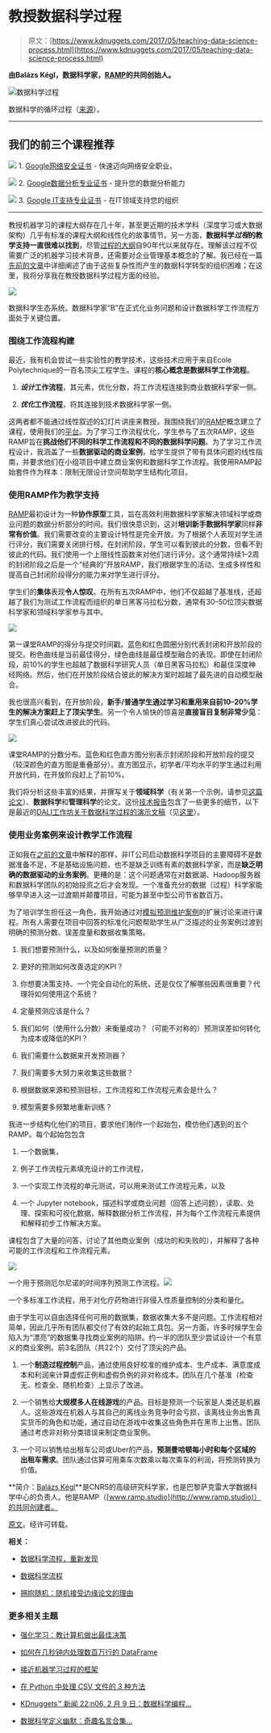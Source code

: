 # 教授数据科学过程

> 原文：[https://www.kdnuggets.com/2017/05/teaching-data-science-process.html](https://www.kdnuggets.com/2017/05/teaching-data-science-process.html)

**由Balázs Kégl，数据科学家，[RAMP](http://www.ramp.studio/)的共同创始人。**

![数据科学过程](../Images/4871576dd62a701e0510df601a020e12.png)

数据科学的循环过程（[来源](http://datascience.ibm.com/blog/finding-the-user-in-data-science/)）。

* * *

## 我们的前三个课程推荐

![](../Images/0244c01ba9267c002ef39d4907e0b8fb.png) 1\. [Google网络安全证书](https://www.kdnuggets.com/google-cybersecurity) - 快速迈向网络安全职业。

![](../Images/e225c49c3c91745821c8c0368bf04711.png) 2\. [Google数据分析专业证书](https://www.kdnuggets.com/google-data-analytics) - 提升您的数据分析能力

![](../Images/0244c01ba9267c002ef39d4907e0b8fb.png) 3\. [Google IT支持专业证书](https://www.kdnuggets.com/google-itsupport) - 在IT领域支持您的组织

* * *

教授机器学习的课程大纲存在几十年，甚至更近期的技术学科（深度学习或大数据架构）几乎有标准的课程大纲和线性化的故事情节。另一方面，**数据科学*过程*的教学支持一直很难以找到**，尽管[过程的大纲](https://en.wikipedia.org/wiki/Cross_Industry_Standard_Process_for_Data_Mining)自90年代以来就存在。理解该过程不仅需要广泛的机器学习技术背景，还需要对企业管理基本概念的了解。我已经在一篇[先前的文章](https://medium.com/@balazskegl/the-data-science-ecosystem-industrial-edition-938582427466)中详细阐述了由于这些复杂性而产生的数据科学转型的组织困难；在这里，我将分享我在教授数据科学过程方面的经验。

![](../Images/4166bcb58ae05583aa34c948eeb526b9.png)

数据科学生态系统。数据科学家“B”在正式化业务问题和设计数据科学工作流程方面处于关键位置。

### 围绕工作流程构建

最近，我有机会尝试一些实验性的教学技术，这些技术应用于来自Ecole Polytechnique的一百名顶尖工程学生。课程的**核心概念是数据科学工作流程**。

1.  ***设计*工作流程**，其元素，优化分数，将工作流程连接到商业数据科学家一侧。

1.  ***优化*工作流程**，将其连接到技术数据科学家一侧。

这两者都不能通过线性叙述的幻灯片讲座来教授。我围绕我们的[RAMP](https://drive.google.com/file/d/0BzwKr6zuOkdRNmQ0Q3djMTBzY2s/view?usp=sharing)概念建立了课程，使用我们的[平台](http://www.ramp.studio/)。为了学习工作流程优化，学生参与了五次RAMP，这些RAMP旨在**挑战他们不同的科学工作流程和不同的数据科学问题**。为了学习工作流程设计，我涵盖了一些**数据驱动的商业案例**，给学生提供了带有具体问题的线性指南，并要求他们在小组项目中建立商业案例和数据科学工作流程。我使用RAMP起始套件作为样本：限制无限设计空间帮助学生结构化项目。

### 使用RAMP作为教学支持

[RAMP](https://drive.google.com/file/d/0BzwKr6zuOkdRNmQ0Q3djMTBzY2s/view)最初设计为一种**协作原型**工具，旨在高效利用数据科学家解决领域科学或商业问题的数据分析部分的时间。我们很快意识到，这对**培训新手数据科学家**同样**非常有价值**。我们需要改变的主要设计特性是完全开放。为了根据个人表现对学生进行评分，我们需要关闭排行榜。在封闭阶段，学生可以看到彼此的分数，但看不到彼此的代码。我们使用一个上限线性函数来对他们进行评分。这个通常持续1–2周的封闭阶段之后是一个“经典的”开放RAMP，我们根据学生的活动、生成多样性和提高自己封闭阶段得分的能力来对学生进行评分。

学生们的**集体**表现**令人惊叹**。在所有五次RAMP中，他们不仅超越了基准线，还超越了我们为测试工作流程而组织的单日黑客马拉松分数，通常有30–50位顶尖数据科学家和领域科学家参与其中。

![](../Images/a47430cd5d15c426e59eecbac5003e4d.png)

第一课堂RAMP的得分与提交时间戳。蓝色和红色圆圈分别代表封闭和开放阶段的提交。粉色曲线是当前最佳得分，绿色曲线是最佳模型融合的表现。即使在封闭阶段，前10%的学生也超越了数据科学研究人员（单日黑客马拉松）和最佳深度神经网络。然后，他们在开放阶段结合彼此的解决方案时超越了最先进的自动模型融合。

我也很高兴看到，在开放阶段，**新手/普通学生通过学习和重用来自前10–20%学生的解决方案赶上了顶尖学生**。另一个令人愉快的惊喜是**直接盲目复制非常少见**：学生们真心尝试改进彼此的代码。

![](../Images/2829c1d383e911ee972f54ff9ccaadc6.png)

课堂RAMP的分数分布。蓝色和红色直方图分别表示封闭阶段和开放阶段的提交（较深颜色的直方图是重叠部分）。直方图显示，初学者/平均水平的学生通过利用开放代码，在开放阶段赶上了前10%。

我们将分析这些丰富的结果，并撰写关于**领域科学**（有关第一个示例，请参见[这篇论文](https://www.overleaf.com/read/ntrsnyvpqnsg)）、**数据科学**和**管理科学**的论文。这份[技术报告](https://drive.google.com/file/d/0BzwKr6zuOkdRNmQ0Q3djMTBzY2s/view)包含了一些更多的细节，以下是最近的[DALI工作坊关于数据科学过程的演示文稿](https://www.slideshare.net/balazskegl/ramp-data-challenges-with-modularization-and-code-submission)（见[这里](http://dalimeeting.org/dali2017/the-data-science-process.html)）。

### 使用业务案例来设计教学工作流程

正如我在[之前的文章](https://medium.com/@balazskegl/the-data-science-ecosystem-industrial-edition-938582427466)中解释的那样，非IT公司启动数据科学项目的主要障碍不是数据准备不足，不是基础设施问题，也不是缺乏训练有素的数据科学家，而是**缺乏明确的数据驱动的业务案例**。更糟的是：这个问题通常在对数据湖、Hadoop服务器和数据科学团队的初始投资之后才会发现。一个准备充分的数据（过程）科学家能够早早进入这一过渡期并颠覆项目，可能为甚至中型公司节省数百万。

为了培训学生担任这一角色，我开始通过对[模拟预测维护案例](https://docs.google.com/document/d/1FKsnUy-nJgBd4DC1yoNQwq7y6gS27dQ5twI7HkSPWN4/edit?usp=sharing)的扩展讨论来进行课程。所有人需要在项目中回答的标准化问题帮助学生从广泛描述的业务案例过渡到明确的预测分数、误差度量和数据收集策略。

1.  我们想要预测什么，以及如何衡量预测的质量？

1.  更好的预测如何改善选定的KPI？

1.  你想要决策支持、一个完全自动化的系统，还是仅仅了解哪些因素很重要？代理将如何使用这个系统？

1.  定量预测应该是什么？

1.  我们如何（使用什么分数）来衡量成功？（可能不对称的）预测误差如何转化为成本或降低的KPI？

1.  我们需要什么数据来开发预测器？

1.  我们需要多大努力来收集这些数据？

1.  根据数据来源和预测目标，工作流程和工作流程元素会是什么？

1.  模型需要多频繁地重新训练？

我进一步结构化他们的项目，要求他们制作一个起始包，模仿他们遇到的五个RAMP。每个起始包包含

1.  一个数据集，

1.  例子工作流程元素填充设计的工作流程，

1.  一个实现工作流程的单元测试，可以用来测试工作流程元素，以及

1.  一个 Jupyter notebook，描述科学或商业问题（回答上述问题），读取、处理、探索和可视化数据，解释数据分析工作流程，并为每个工作流程元素提供和解释初步工作解决方案。

课程包含了大量的问答，讨论了其他商业案例（成功的和失败的），并解释了各种可能的工作流程和工作流程元素。

![](../Images/fbbeb6d887c3f908a86608b363dc83e7.png)

一个用于预测厄尔尼诺的时间序列预测工作流程。![](../Images/7866dcf44af7744ed00d77858c60db11.png)

一个多标准工作流程，用于对化疗药物进行非侵入性质量控制的分类和量化。

由于学生可以自由选择任何可用的数据集，数据收集大多不是问题。工作流程相对简单，因此几乎所有团队都交付了有效的起始工具包。另一方面，许多时候学生会陷入为“漂亮”的数据集寻找商业案例的陷阱。约一半的团队至少尝试设计一个有意义的商业案例。前3名团队（共22个）交付了顶尖的产品。

1.  一个**制造过程控制**产品，通过使用良好校准的维护成本、生产成本、满意度成本和利润来计算虚假正例和虚假负例的非对称成本。团队在几个基准（检查无、检查全、随机检查）上显示了改进。

1.  一个销售给**大规模多人在线游戏**的产品。目标是预测一个玩家是人类还是机器人。这些游戏在机器人与其自己的离线业务竞争时会亏损，该离线业务出售真实货币的角色和功能，通过自动在游戏中收集这些角色并在黑市上出售。团队通过考虑非对称分类错误来制定商业案例。

1.  一个可以销售给出租车公司或Uber的产品，**预测曼哈顿每小时和每个区域的出租车需求**。团队通过估算可用乘车次数乘以每次乘车的利润，将预测转换为价值。

**简介：[Balázs Kégl](https://twitter.com/balazskegl)**是CNRS的高级研究科学家，也是巴黎萨克雷大学数据科学中心的负责人。他是RAMP（[www.ramp.studio](http://www.ramp.studio)）的共同创建者。

[原文](https://medium.com/towards-data-science/teaching-the-data-science-process-f1e9d6f87ad5)。经许可转载。

**相关：**

+   [数据科学流程，重新发现](/2016/03/data-science-process-rediscovered.html)

+   [数据科学流程](/2016/03/data-science-process.html)

+   [拥抱随机：随机接受边缘论文的理由](/2016/05/embrace-random-acceptance-borderline-papers.html)

### 更多相关主题

+   [强化学习：教计算机做出最佳决策](https://www.kdnuggets.com/2023/07/reinforcement-learning-teaching-computers-make-optimal-decisions.html)

+   [如何在几秒钟内处理数百万行的 DataFrame](https://www.kdnuggets.com/2022/01/process-dataframe-millions-rows-seconds.html)

+   [接近机器学习过程的框架](https://www.kdnuggets.com/2018/05/general-approaches-machine-learning-process.html)

+   [在 Python 中处理 CSV 文件的 3 种方法](https://www.kdnuggets.com/2022/10/3-ways-process-csv-files-python.html)

+   [KDnuggets™ 新闻 22:n06, 2 月 9 日：数据科学编程…](https://www.kdnuggets.com/2022/n06.html)

+   [数据科学定义幽默：奇趣名言合集…](https://www.kdnuggets.com/2022/02/data-science-definition-humor.html)
